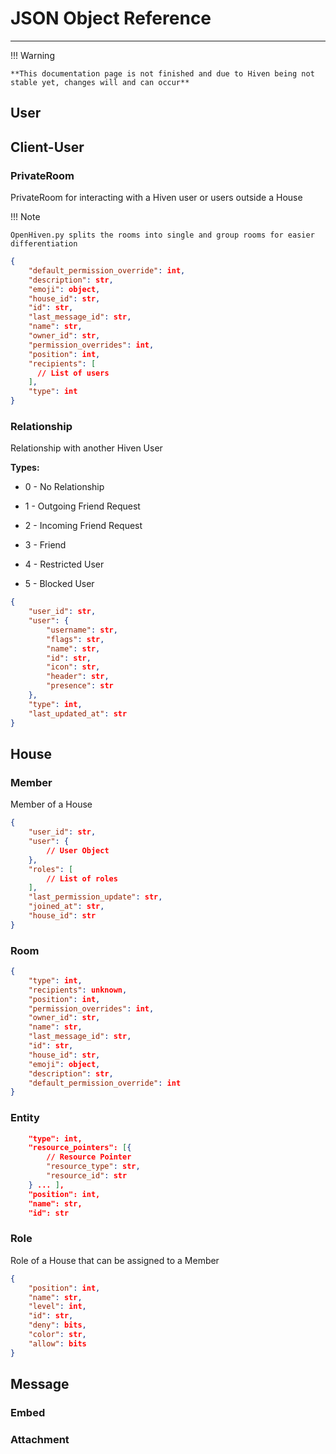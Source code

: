 # JSON Object Reference

---

!!! Warning

    **This documentation page is not finished and due to Hiven being not stable yet, changes will and can occur**

## User

## Client-User

### PrivateRoom

PrivateRoom for interacting with a Hiven user or users outside a House

!!! Note

    OpenHiven.py splits the rooms into single and group rooms for easier differentiation 

```json
{
    "default_permission_override": int,
    "description": str,
    "emoji": object,
    "house_id": str,
    "id": str,
    "last_message_id": str,
    "name": str,
    "owner_id": str,
    "permission_overrides": int,
    "position": int,
    "recipients": [
      // List of users
    ],
    "type": int
}
```

### Relationship

Relationship with another Hiven User

**Types:**

*    0 - No Relationship
    
*    1 - Outgoing Friend Request
    
*    2 - Incoming Friend Request
    
*    3 - Friend
    
*    4 - Restricted User
    
*    5 - Blocked User

```json
{
    "user_id": str,
    "user": {
        "username": str,
        "flags": str,
        "name": str,
        "id": str,
        "icon": str,
        "header": str,
        "presence": str
    },
    "type": int,
    "last_updated_at": str
}
```

## House

### Member

Member of a House

```json
{
    "user_id": str,
    "user": {
        // User Object
    },
    "roles": [
        // List of roles
    ],
    "last_permission_update": str,
    "joined_at": str,
    "house_id": str
}
```

### Room

```json
{
    "type": int,
    "recipients": unknown,
    "position": int,
    "permission_overrides": int,
    "owner_id": str,
    "name": str,
    "last_message_id": str,
    "id": str,
    "house_id": str,
    "emoji": object,
    "description": str,
    "default_permission_override": int
}
```

### Entity

```json
    "type": int,
    "resource_pointers": [{
        // Resource Pointer
        "resource_type": str,
        "resource_id": str
    } ... ],
    "position": int,
    "name": str,
    "id": str
```

### Role

Role of a House that can be assigned to a Member

```json
{
    "position": int,
    "name": str,
    "level": int,
    "id": str,
    "deny": bits,
    "color": str,
    "allow": bits
}
```

## Message

### Embed

### Attachment

